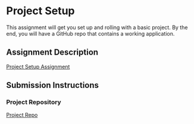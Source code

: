 # Project Setup
This assignment will get you set up and rolling with a basic project. By the end, you will have a GitHub repo that contains a working application.

## Assignment Description
[Project Setup Assignment](https://education.launchcode.org/liftoff/modules/assignments/project-setup)

## Submission Instructions

### Project Repository
[Project Repo](https://github.com/April-2022-LC-LiftOff/JonH-GroupProject-Liftoff22/tree/master/Project)
